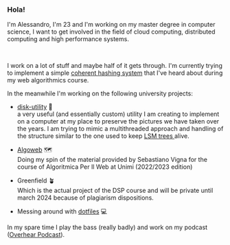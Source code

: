### Hola!

<!--
**S3gmentati0nFault/S3gmentati0nFault** is a ✨ _special_ ✨ repository because its `README.md` (this file) appears on your GitHub profile.


- 🔭 I’m currently working on ...
- 🌱 I’m currently learning ...
- 👯 I’m looking to collaborate on ...
- 🤔 I’m looking for help with ...
- 💬 Ask me about ...
- 📫 How to reach me: ...
- 😄 Pronouns: ...
- ⚡ Fun fact: ...
-->


I'm Alessandro, I'm 23 and I'm working on my master degree in computer science, I want to get involved in the field of cloud computing, distributed computing and high performance systems. 

<br>

I work on a lot of stuff and maybe half of it gets through. I'm currently trying to implement a simple <a href="https://github.com/S3gmentati0nFault/Coherent-Hashing">coherent hashing system</a> that I've heard about during my web algorithmics course.


In the meanwhile I'm working on the following university projects:
<!--
  - <a href="https://github.com/S3gmentati0nFault/cloudy-notes">cloudy-notes</a> ☁️ <br>
    for my cloud computing course.
  -->
  
  - <a href="https://github.com/S3gmentati0nFault/cloudy-notes">disk-utility</a> 💾 <br>
    a very useful (and essentially custom) utility I am creating to implement on a computer at my place to preserve the pictures we have taken over the years. I am trying to mimic a multithreaded approach and handling of the structure similar to the one used to keep <a href="https://en.wikipedia.org/wiki/Log-structured_merge-tree"> LSM trees </a> alive.
    
  <!--
  - The Distributed and Pervasive Systems <a href="https://github.com/S3gmentati0nFault/lab-dsp">homework activities</a> 👩‍👩‍👧‍👦 <br>
    The activities revolve around REST services, multi-threaded systems and MQTT.
  -->
  
  <!--
  - <a href="https://github.com/S3gmentati0nFault/Rust-for-fun">rust-for-fun</a> ⚙️ <br>
    I'm trying to learn Rust by doing some project Euler challenges.
  -->

  - <a href="https://github.com/S3gmentati0nFault/Algoweb">Algoweb</a> 🗺️ <br>
    Doing my spin of the material provided by Sebastiano Vigna for the course of Algoritmica Per Il Web at Unimi (2022/2023 edition)
  
  - Greenfield 🪴 <br>
    Which is the actual project of the DSP course and will be private until march 2024 because of plagiarism dispositions.
    
  - Messing around with <a href="https://github.com/S3gmentati0nFault/dotfiles">dotfiles</a> 💻 <br>
    
In my spare time I play the bass (really badly) and work on my podcast (<a href="https://www.youtube.com/@overhear173/videos">Overhear Podcast</a>).
